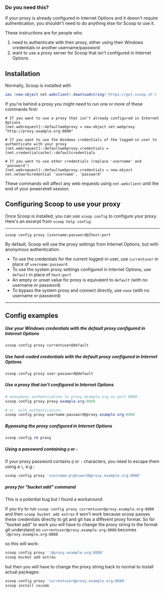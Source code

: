 ### Do you need this?
If your proxy is already configured in Internet Options and it doesn't require authentication, you shouldn't need to do anything else for Scoop to use it.

These instructions are for people who

1. need to authenticate with their proxy, either using their Windows credentials or another username/password
2. want to use a proxy server for Scoop that isn't configured in Internet Options.

## Installation

Normally, Scoop is installed with

```powershell
iex (new-object net.webclient).downloadstring('https://get.scoop.sh')
```

If you're behind a proxy you might need to run one or more of these commands first:

```
# If you want to use a proxy that isn't already configured in Internet Options
[net.webrequest]::defaultwebproxy = new-object net.webproxy "http://proxy.example.org:8080"

# If you want to use the Windows credentials of the logged-in user to authenticate with your proxy
[net.webrequest]::defaultwebproxy.credentials = [net.credentialcache]::defaultcredentials

# If you want to use other credentials (replace 'username' and 'password')
[net.webrequest]::defaultwebproxy.credentials = new-object net.networkcredential 'username', 'password'
```

These commands will affect any web requests using `net.webclient` until the end of your powershell session.

## Configuring Scoop to use your proxy

Once Scoop is installed, you can use `scoop config` to configure your proxy. Here's an excerpt from `scoop help config`:

---
`scoop config proxy [username:password@]host:port`

By default, Scoop will use the proxy settings from Internet Options, but with anonymous authentication.

* To use the credentials for the current logged-in user, use `currentuser` in place of `username:password`
* To use the system proxy settings configured in Internet Options, use `default` in place of `host:port`
* An empty or unset value for proxy is equivalent to `default` (with no username or password)
* To bypass the system proxy and connect directly, use `none` (with no username or password)

---

## Config examples

##### Use your Windows credentials with the default proxy configured in Internet Options

```powershell
scoop config proxy currentuser@default
```

##### Use hard-coded credentials with the default proxy configured in Internet Options

```powershell
scoop config proxy user:password@default
```

##### Use a proxy that isn't configured in Internet Options
```powershell
# anonymous authentication to proxy.example.org on port 8080:
scoop config proxy proxy.example.org:8080

# or, with authentication:
scoop config proxy username:password@proxy.example.org:8080
```

##### Bypassing the proxy configured in Internet Options

```powershell
scoop config rm proxy
```

##### Using a password containing `@` or `:`

If your proxy password contains `@` or `:` characters, you need to escape them using a `\`, e.g.:

```powershell
scoop config proxy 'username:p\@ssword@proxy.example.org:8080'
```

##### proxy for "bucket add" command
This is a potential bug but I found a workaround:

If you try to run
```scoop config proxy currentuser@proxy.example.org:8080``` and then ```scoop bucket add extras``` it won't work because scoop passes these credentials directly to git and git has a different proxy format.
So for "bucket add" to work you will have to change the proxy string to the format git understand so ```currentuser@proxy.example.org:8080``` becomes ```:@proxy.example.org:8080```

so this will work:
```powershell
scoop config proxy ':@proxy.example.org:8080'
scoop bucket add extras
```
but then you will have to change the proxy string back to normal to install actual packages: 
```powershell
scoop config proxy 'currentuser@proxy.example.org:8080'
scoop install vscode
```